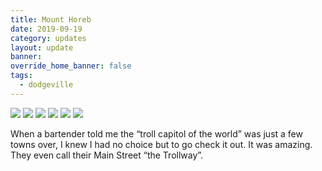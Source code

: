 ```yaml
---
title: Mount Horeb
date: 2019-09-19
category: updates
layout: update
banner: 
override_home_banner: false
tags:
  - dodgeville
---
```


<div class="img-slider">
    <img src="{{ site.cdn }}/img/updates/wisconsin/mt-horeb/horeb-1.jpg">
    <img src="{{ site.cdn }}/img/updates/wisconsin/mt-horeb/horeb-2.jpg">
    <img src="{{ site.cdn }}/img/updates/wisconsin/mt-horeb/horeb-3.jpg">
    <img src="{{ site.cdn }}/img/updates/wisconsin/mt-horeb/horeb-4.jpg">
    <img src="{{ site.cdn }}/img/updates/wisconsin/mt-horeb/horeb-5.jpg">
    <img src="{{ site.cdn }}/img/updates/wisconsin/mt-horeb/horeb-6.jpg">
</div>

When a bartender told me the “troll capitol of the world” was just a few towns over, I knew I had no choice but to go check it out. It was amazing. They even call their Main Street “the Trollway”.